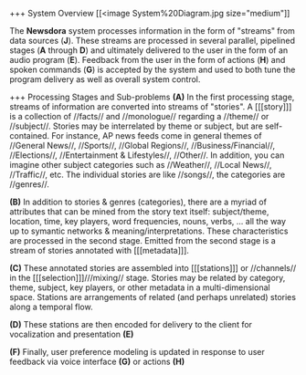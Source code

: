 +++ System Overview
[[<image System%20Diagram.jpg size="medium"]]

The **Newsdora** system processes information in the form of "streams" from data sources (**J**).  These streams are processed in several parallel, pipelined stages (**A** through **D**) and ultimately delivered to the user in the form of an audio program (**E**).  Feedback from the user in the form of actions (**H**) and spoken commands (**G**) is accepted by the system and used to both tune the program delivery as well as overall system control.  

+++ Processing Stages and Sub-problems
**(A)** In the first processing stage, streams of information are converted into streams of "stories".  A [[[story]]] is a collection of //facts// and //monologue// regarding a //theme// or //subject//.  Stories may be interrelated by theme or subject, but are self-contained.  For instance, AP news feeds come in general themes of //General News//, //Sports//, //Global Regions//, //Business/Financial//, //Elections//, //Entertainment & Lifestyles//, //Other//.  In addition, you can imagine other subject categories such as //Weather//, //Local News//, //Traffic//, etc.  The individual stories are like //songs//, the categories are //genres//.  

**(B)** In addition to stories & genres (categories), there are a myriad of attributes that can be mined from the story text itself: subject/theme, location, time, key players, word frequencies, nouns, verbs, ...  all the way up to symantic networks & meaning/interpretations.  These characteristics are processed in the second stage.  Emitted from the second stage is a stream of stories annotated with [[[metadata]]].

**(C)** These annotated stories are assembled into [[[stations]]] or //channels// in the [[[selection]]]///mixing// stage.  Stories may be related by category, theme, subject, key players, or other metadata in a multi-dimensional space.  Stations are arrangements of related (and perhaps unrelated) stories along a temporal flow.

**(D)** These stations are then encoded for delivery to the client for vocalization and presentation **(E)**

**(F)** Finally, user preference modeling is updated in response to user feedback via voice interface **(G)** or actions **(H)**